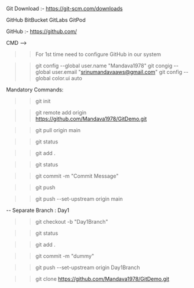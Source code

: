 Git Download :- https://git-scm.com/downloads 

GitHub
BitBucket
GitLabs
GitPod


GitHub :- https://github.com/

CMD --> 
>> For 1st time need to configure GitHub in our system

>> git config --global user.name "Mandava1978"
>> git congig --global user.email "srinumandavaaws@gmail.com"
>> git config --global color.ui auto

Mandatory Commands:
>> git init

>> git remote add origin https://github.com/Mandava1978/GitDemo.git

>> git pull origin main

>> git status

>> git add .

>> git status

>> git commit -m "Commit Message"

>> git push

>> git push --set-upstream origin main


-- Separate Branch : Day1

>> git checkout -b "Day1Branch" 

>> git status

>> git add .

>> git commit -m "dummy"

>> git push --set-upstream origin Day1Branch

>> git clone https://github.com/Mandava1978/GitDemo.git


